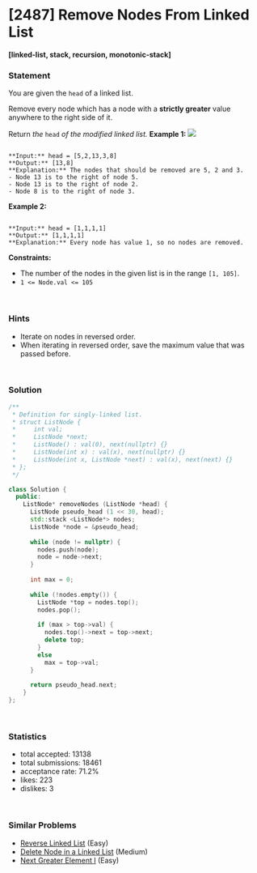 # [2487] Remove Nodes From Linked List

**[linked-list, stack, recursion, monotonic-stack]**

### Statement

You are given the `head` of a linked list.

Remove every node which has a node with a **strictly greater** value anywhere to the right side of it.

Return *the* `head` *of the modified linked list.*
**Example 1:**
![](https://assets.leetcode.com/uploads/2022/10/02/drawio.png)

```

**Input:** head = [5,2,13,3,8]
**Output:** [13,8]
**Explanation:** The nodes that should be removed are 5, 2 and 3.
- Node 13 is to the right of node 5.
- Node 13 is to the right of node 2.
- Node 8 is to the right of node 3.

```

**Example 2:**

```

**Input:** head = [1,1,1,1]
**Output:** [1,1,1,1]
**Explanation:** Every node has value 1, so no nodes are removed.

```

**Constraints:**
* The number of the nodes in the given list is in the range `[1, 105]`.
* `1 <= Node.val <= 105`


<br>

### Hints

- Iterate on nodes in reversed order.
- When iterating in reversed order, save the maximum value that was passed before.

<br>

### Solution

```cpp
/**
 * Definition for singly-linked list.
 * struct ListNode {
 *     int val;
 *     ListNode *next;
 *     ListNode() : val(0), next(nullptr) {}
 *     ListNode(int x) : val(x), next(nullptr) {}
 *     ListNode(int x, ListNode *next) : val(x), next(next) {}
 * };
 */

class Solution {
  public:
    ListNode* removeNodes (ListNode *head) {
      ListNode pseudo_head (1 << 30, head);
      std::stack <ListNode*> nodes;
      ListNode *node = &pseudo_head;
      
      while (node != nullptr) {
        nodes.push(node);
        node = node->next;
      }
      
      int max = 0;
      
      while (!nodes.empty()) {
        ListNode *top = nodes.top();
        nodes.pop();
        
        if (max > top->val) {
          nodes.top()->next = top->next;
          delete top;
        }
        else
          max = top->val;
      }
      
      return pseudo_head.next;
    }
};
```

<br>

### Statistics

- total accepted: 13138
- total submissions: 18461
- acceptance rate: 71.2%
- likes: 223
- dislikes: 3

<br>

### Similar Problems

- [Reverse Linked List](https://leetcode.com/problems/reverse-linked-list) (Easy)
- [Delete Node in a Linked List](https://leetcode.com/problems/delete-node-in-a-linked-list) (Medium)
- [Next Greater Element I](https://leetcode.com/problems/next-greater-element-i) (Easy)
